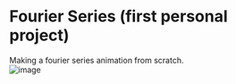 # Fourier Series (first personal project)
 Making a fourier series animation from scratch. <br />
![image](https://github.com/notDroid/Personal-Projects/assets/127229451/baced80f-9c82-482c-869d-c95f872c59e5)

